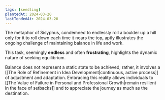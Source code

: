 ```yaml
---
tags: [seedling]
plantedAt: 2024-03-20
lastTendedAt: 2024-03-20
---
```

The metaphor of Sisyphus, condemned to endlessly roll a boulder up a hill only for it to roll down each time it nears the top, aptly illustrates the ongoing challenge of maintaining balance in life and work.

This task, seemingly **endless** and often **frustrating**, highlights the dynamic nature of seeking equilibrium.

Balance does not represent a static state to be achieved; rather, it involves a [[The Role of Refinement in Idea Development|continuous, active process]] of adjustment and adaptation. Embracing this reality allows individuals to [[The Value of Failure in Personal and Professional Growth|remain resilient in the face of setbacks]] and to appreciate the journey as much as the destination.
